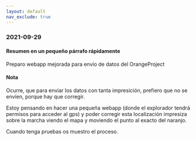 ```yaml
---
layout: default
nav_exclude: true
---
```

###  2021-09-29

#### Resumen en un pequeño párrafo rápidamente
Preparo webapp mejorada para envío de datos del OrangeProject
#### Nota
Ocurre, que para enviar los datos con tanta impresición, prefiero que no se envíen, porque hay que corregir.

Estoy pensando en hacer una pequeña webapp (donde el explorador tendrá permisos para acceder al gps) y poder corregir esta localización impresiza sobre la marcha viendo el mapa y moviendo el punto al exacto del naranjo.

Cuando tenga pruebas os muestro el proceso.
